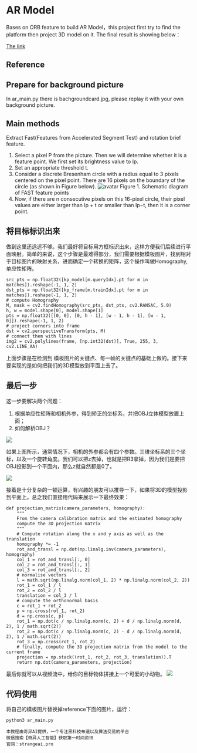 # AR Model

Bases on ORB feature to build AR Model，this project first try to find the platform then project 3D model on it. The final result is showing below：

[The link](https://github.com/zlf1993/ar_model/blob/master/res.gif)

## Reference

[](https://www.jianshu.com/p/ed57ee1056ab)
[](https://www.jianshu.com/p/f7f3e7b6ebf5)
[](https://blog.csdn.net/yc461515457/article/details/48625621)
[](http://manaai.cn/index3.html?page=3)

## Prepare for background picture

In ar_main.py there is bachgroundcard.jpg, please replay it with your own background picture.

## Main methods

Extract Fast(Features from Accelerated Segment Test) and rotation brief feature.
1. Select a pixel P from the picture. Then we will determine whether it is a feature point. We first set its brightness value to Ip.
2. Set an appropriate threshold t.
3. Consider a discrete Bresenham circle with a radius equal to 3 pixels centered on the pixel point. There are 16 pixels on the boundary of the circle (as shown in Figure below).
[](https://github.com/zlf1993/ar_model/blob/master/)
![avatar](/pictures/FAST.png1.png)
Figure 1. Schematic diagram of FAST feature points
4. Now, if there are n consecutive pixels on this 16-pixel circle, their pixel values ​​are either larger than Ip + t or smaller than Ip−t, then it is a corner point.



## 将目标标识出来

做到这里还远远不够。我们最好将目标用方框标识出来，这样方便我们后续进行平面映射。简单的来说，这个步骤是最难得部分，我们需要根据模板图片，找到相对于目标图片的映射关系，进而确定一个转换的矩阵，这个操作叫做Homography, 单应性矩阵。

```
src_pts = np.float32([kp_model[m.queryIdx].pt for m in matches]).reshape(-1, 1, 2)
dst_pts = np.float32([kp_frame[m.trainIdx].pt for m in matches]).reshape(-1, 1, 2)
# compute Homography
M, mask = cv2.findHomography(src_pts, dst_pts, cv2.RANSAC, 5.0)
h, w = model.shape[0], model.shape[1]
pts = np.float32([[0, 0], [0, h - 1], [w - 1, h - 1], [w - 1, 0]]).reshape(-1, 1, 2)
# project corners into frame
dst = cv2.perspectiveTransform(pts, M)  
# connect them with lines
img2 = cv2.polylines(frame, [np.int32(dst)], True, 255, 3, cv2.LINE_AA)
```

上面步骤是在检测到 模板图片的关键点、每一帧的关键点的基础上做的。接下来要实现的是如何把我们的3D模型放到平面上去了。

## 最后一步

这一步要解决两个问题：

1. 根据单应性矩阵和相机外参，得到矫正的坐标系，并把OBJ立体模型放置上面；
2. 如何解析OBJ？

![](https://bitesofcode.files.wordpress.com/2017/09/selection_003.png)

如果上图所示，通常情况下，相机的外参都会有四个参数。三维坐标系的三个坐标，以及一个旋转角度。我们可以把z去掉，也就是把R3拿掉，因为我们是要把OBJ投影到一个平面内，那么z就自然都是0了。

![](https://bitesofcode.files.wordpress.com/2018/07/selection_017.png)

接着是十分复杂的一顿运算，有兴趣的朋友可以推导一下，如果将3D的模型投影到平面上。总之我们直接用代码来展示一下最终效果：

```
def projection_matrix(camera_parameters, homography):
    """
    From the camera calibration matrix and the estimated homography
    compute the 3D projection matrix
    """
    # Compute rotation along the x and y axis as well as the translation
    homography *= -1
    rot_and_transl = np.dot(np.linalg.inv(camera_parameters), homography)
    col_1 = rot_and_transl[:, 0]
    col_2 = rot_and_transl[:, 1]
    col_3 = rot_and_transl[:, 2]
    # normalise vectors
    l = math.sqrt(np.linalg.norm(col_1, 2) * np.linalg.norm(col_2, 2))
    rot_1 = col_1 / l
    rot_2 = col_2 / l
    translation = col_3 / l
    # compute the orthonormal basis
    c = rot_1 + rot_2
    p = np.cross(rot_1, rot_2)
    d = np.cross(c, p)
    rot_1 = np.dot(c / np.linalg.norm(c, 2) + d / np.linalg.norm(d, 2), 1 / math.sqrt(2))
    rot_2 = np.dot(c / np.linalg.norm(c, 2) - d / np.linalg.norm(d, 2), 1 / math.sqrt(2))
    rot_3 = np.cross(rot_1, rot_2)
    # finally, compute the 3D projection matrix from the model to the current frame
    projection = np.stack((rot_1, rot_2, rot_3, translation)).T
    return np.dot(camera_parameters, projection)
```

最后你就可以从视频流中，给你的目标物体拼接上一个可爱的小动物。
![](https://i.loli.net/2018/09/18/5ba0f548942da.gif)

## 代码使用

将自己的模板图片替换掉reference下面的图片，运行：

```
python3 ar_main.py
```

```
本教程由奇异AI提供，一个专注黑科技布道以及算法交易的平台
微信搜索【奇异人工智能】获取第一时间资讯
官网：strangeai.pro
```
